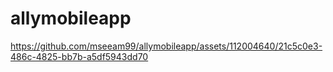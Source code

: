 # allymobileapp

https://github.com/mseeam99/allymobileapp/assets/112004640/21c5c0e3-486c-4825-bb7b-a5df5943dd70

